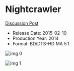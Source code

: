 # Nightcrawler

[Discussion Post](https://www.avsforum.com/threads/bass-eq-for-filtered-movies.2995212/post-56917638)

* Release Date: 2015-02-10
* Production Year: 2014
* Format: BD/DTS-HD MA 5.1

![img 0](https://i.imgur.com/skVFCM0.jpg)

![img 1](https://i.imgur.com/HXd94pR.png)

